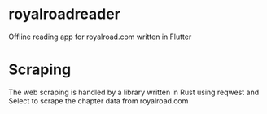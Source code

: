 # royalroadreader

Offline reading app for royalroad.com written in Flutter

# Scraping

The web scraping is handled by a library written in Rust using reqwest and Select to scrape the chapter data from royalroad.com
